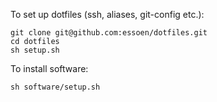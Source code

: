 To set up dotfiles (ssh, aliases, git-config etc.):
```shell
git clone git@github.com:essoen/dotfiles.git
cd dotfiles
sh setup.sh
```

To install software:

```shell
sh software/setup.sh
```
